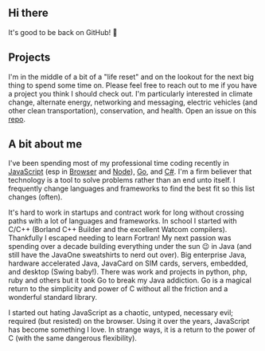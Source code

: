## Hi there

It's good to be back on GitHub! 👋

## Projects

I'm in the middle of a bit of a "life reset" and on the lookout for the next big thing to spend some time on. Please feel free to reach out to me if you have a project you think I should check out. I'm particularly interested in climate change, alternate energy, networking and messaging, electric vehicles (and other clean transportation), conservation, and health. Open an issue on this [repo](https://github.com/badslug/badslug/issues).

## A bit about me

I've been spending most of my professional time coding recently in [JavaScript](https://developer.mozilla.org/en-US/docs/Web/JavaScript) (esp in [Browser](https://developer.mozilla.org/en-US/docs/Web/API) and [Node](https://nodejs.org)), [Go](https://golang.org), and [C#](https://learn.microsoft.com/en-us/dotnet/csharp). I'm a firm believer that technology is a tool to solve problems rather than an end unto itself. I frequently change languages and frameworks to find the best fit so this list changes (often).

It's hard to work in startups and contract work for long without crossing paths with a lot of languages and frameworks. In school I started with C/C++ (Borland C++ Builder and the excellent Watcom compilers). Thankfully I escaped needing to learn Fortran! My next passion was spending over a decade building everything under the sun 😉 in Java (and still have the JavaOne sweatshirts to nerd out over). Big enterprise Java, hardware accelerated Java, JavaCard on SIM cards, servers, embedded, and desktop (Swing baby!). There was work and projects in python, php, ruby and others but it took Go to break my Java addiction. Go is a magical return to the simplicity and power of C without all the friction and a wonderful standard library.

I started out hating JavaScript as a chaotic, untyped, necessary evil; required (but resisted) on the browser. Using it over the years, JavaScript has become something I love. In strange ways, it is a return to the power of C (with the same dangerous flexibility).

